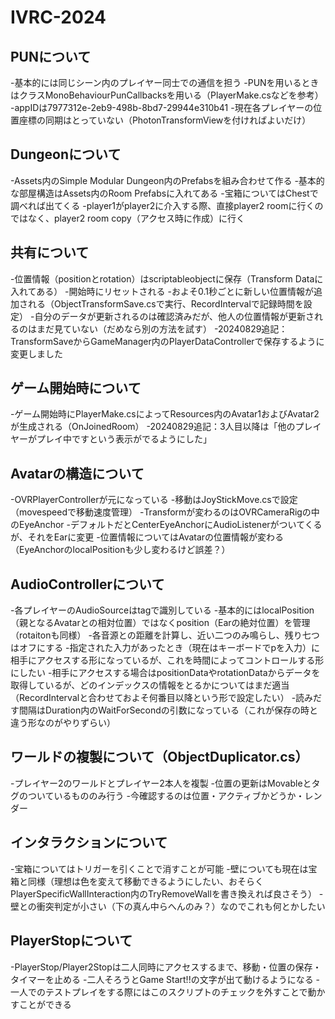 # IVRC-2024

## PUNについて
-基本的には同じシーン内のプレイヤー同士での通信を担う
-PUNを用いるときはクラスMonoBehaviourPunCallbacksを用いる（PlayerMake.csなどを参考）
-appIDは7977312e-2eb9-498b-8bd7-29944e310b41
-現在各プレイヤーの位置座標の同期はとっていない（PhotonTransformViewを付ければよいだけ）

## Dungeonについて
-Assets内のSimple Modular Dungeon内のPrefabsを組み合わせて作る
-基本的な部屋構造はAssets内のRoom Prefabsに入れてある
-宝箱についてはChestで調べれば出てくる
-player1がplayer2に介入する際、直接player2 roomに行くのではなく、player2 room copy（アクセス時に作成）に行く

## 共有について
-位置情報（positionとrotation）はscriptableobjectに保存（Transform Dataに入れてある）
-開始時にリセットされる
-およそ0.1秒ごとに新しい位置情報が追加される（ObjectTransformSave.csで実行、RecordIntervalで記録時間を設定）
-自分のデータが更新されるのは確認済みだが、他人の位置情報が更新されるのはまだ見ていない（だめなら別の方法を試す）
-20240829追記：TransformSaveからGameManager内のPlayerDataControllerで保存するように変更しました

## ゲーム開始時について
-ゲーム開始時にPlayerMake.csによってResources内のAvatar1およびAvatar2が生成される（OnJoinedRoom）
-20240829追記：3人目以降は「他のプレイヤーがプレイ中ですという表示がでるようにした」

## Avatarの構造について
-OVRPlayerControllerが元になっている
-移動はJoyStickMove.csで設定（movespeedで移動速度管理）
-Transformが変わるのはOVRCameraRigの中のEyeAnchor
-デフォルトだとCenterEyeAnchorにAudioListenerがついてくるが、それをEarに変更
-位置情報についてはAvatarの位置情報が変わる（EyeAnchorのlocalPositionも少し変わるけど誤差？）

## AudioControllerについて
-各プレイヤーのAudioSourceはtagで識別している
-基本的にはlocalPosition（親となるAvatarとの相対位置）ではなくposition（Earの絶対位置）を管理（rotaitonも同様）
-各音源との距離を計算し、近い二つのみ鳴らし、残り七つはオフにする
-指定された入力があったとき（現在はキーボードでpを入力）に相手にアクセスする形になっているが、これを時間によってコントロールする形にしたい
-相手にアクセスする場合はpositionDataやrotationDataからデータを取得しているが、どのインデックスの情報をとるかについてはまだ適当（RecordIntervalと合わせておよそ何番目以降という形で設定したい）
-読みだす間隔はDuration内のWaitForSecondの引数になっている（これが保存の時と違う形なのがやりずらい）

## ワールドの複製について（ObjectDuplicator.cs）
-プレイヤー2のワールドとプレイヤー2本人を複製
-位置の更新はMovableとタグのついているもののみ行う
-今確認するのは位置・アクティブかどうか・レンダー

## インタラクションについて
-宝箱についてはトリガーを引くことで消すことが可能
-壁についても現在は宝箱と同様（理想は色を変えて移動できるようにしたい、おそらくPlayerSpecificWallInteraction内のTryRemoveWallを書き換えれば良さそう）
-壁との衝突判定が小さい（下の真ん中らへんのみ？）なのでこれも何とかしたい

## PlayerStopについて
-PlayerStop/Player2Stopは二人同時にアクセスするまで、移動・位置の保存・タイマーを止める
-二人そろうとGame Start!!の文字が出て動けるようになる
-一人でのテストプレイをする際にはこのスクリプトのチェックを外すことで動かすことができる
